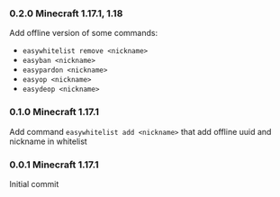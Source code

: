 ### 0.2.0 Minecraft 1.17.1, 1.18

Add offline version of some commands:

* `easywhitelist remove <nickname>`
* `easyban <nickname>`
* `easypardon <nickname>`
* `easyop <nickname>`
* `easydeop <nickname>`

### 0.1.0 Minecraft 1.17.1

Add command `easywhitelist add <nickname>` that add offline uuid and nickname in whitelist

### 0.0.1 Minecraft 1.17.1

Initial commit
